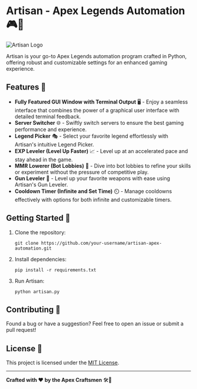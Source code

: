 

  <h1>Artisan - Apex Legends Automation 🎮🤖</h1>

  <img src="https://static.wikia.nocookie.net/titanfall/images/2/28/ApexPredators_Logo.png/revision/latest?cb=20170705144046" alt="Artisan Logo">

  <p>Artisan is your go-to Apex Legends automation program crafted in Python, offering robust and customizable settings for an enhanced gaming experience.</p>


  <h2>Features 🚀</h2>
  <ul>
    <li><strong>Fully Featured GUI Window with Terminal Output</strong> 🖥️ - Enjoy a seamless interface that combines the power of a graphical user interface with detailed terminal feedback.</li>
    <li><strong>Server Switcher</strong> 🌐 - Swiftly switch servers to ensure the best gaming performance and experience.</li>
    <li><strong>Legend Picker</strong> 🎭 - Select your favorite legend effortlessly with Artisan's intuitive Legend Picker.</li>
    <li><strong>EXP Leveler (Level Up Faster)</strong> 📈 - Level up at an accelerated pace and stay ahead in the game.</li>
    <li><strong>MMR Lowerer (Bot Lobbies)</strong> 🤖 - Dive into bot lobbies to refine your skills or experiment without the pressure of competitive play.</li>
    <li><strong>Gun Leveler</strong> 🔫 - Level up your favorite weapons with ease using Artisan's Gun Leveler.</li>
    <li><strong>Cooldown Timer (Infinite and Set Time)</strong> ⏲️ - Manage cooldowns effectively with options for both infinite and customizable timers.</li>
  </ul>

  <h2>Getting Started 🚀</h2>
  <ol>
    <li>Clone the repository:
      <pre><code>git clone https://github.com/your-username/artisan-apex-automation.git</code></pre>
    </li>
    <li>Install dependencies:
      <pre><code>pip install -r requirements.txt</code></pre>
    </li>
    <li>Run Artisan:
      <pre><code>python artisan.py</code></pre>
    </li>
  </ol>

  <h2>Contributing 🤝</h2>
  <p>Found a bug or have a suggestion? Feel free to open an issue or submit a pull request!</p>

  <h2>License 📝</h2>
  <p>This project is licensed under the <a href="LICENSE">MIT License</a>.</p>

  <hr>

  <p><strong>Crafted with ❤️ by the Apex Craftsmen</strong> 🛠️🎨</p>

</body>
</html>
